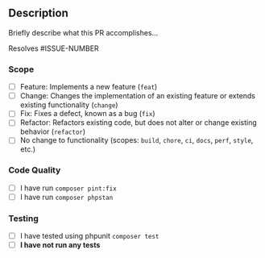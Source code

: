 ## Description

Briefly describe what this PR accomplishes...

Resolves #ISSUE-NUMBER

### Scope

- [ ] Feature: Implements a new feature (`feat`)
- [ ] Change: Changes the implementation of an existing feature or extends existing functionality (`change`)
- [ ] Fix: Fixes a defect, known as a bug (`fix`)
- [ ] Refactor: Refactors existing code, but does not alter or change existing behavior (`refactor`)
- [ ] No change to functionality (scopes: `build`, `chore`, `ci`, `docs`, `perf`, `style`, etc.)

### Code Quality

- [ ] I have run `composer pint:fix`
- [ ] I have run `composer phpstan`

### Testing

- [ ] I have tested using phpunit `composer test`
- [ ] **I have not run any tests**

